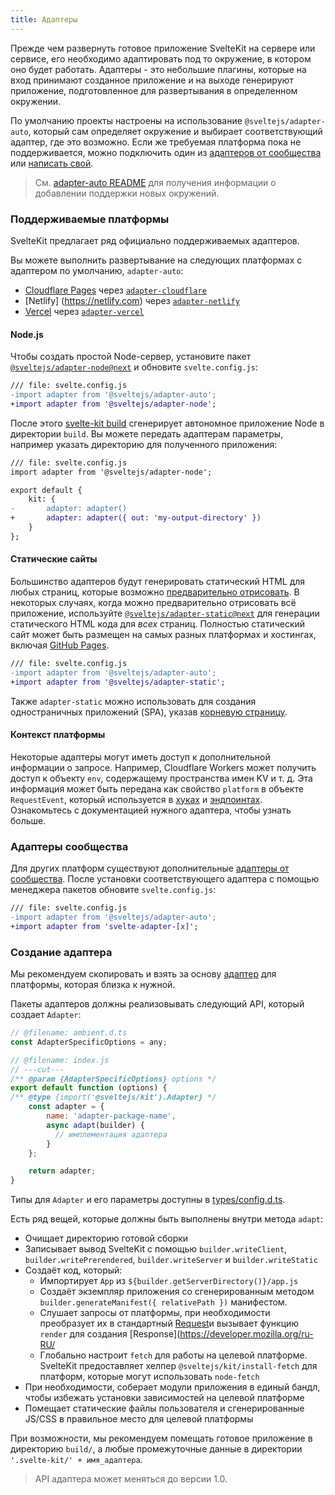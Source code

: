 ```yaml
---
title: Адаптеры
---
```


Прежде чем развернуть готовое приложение SvelteKit на сервере или сервисе, его необходимо адаптировать под то окружение, в котором оно будет работать. Адаптеры - это небольшие плагины, которые на вход принимают созданное приложение и на выходе генерируют приложение, подготовленное для развертывания в определенном окружении. 

По умолчанию проекты настроены на использование `@sveltejs/adapter-auto`, который сам определяет окружение и выбирает соответствующий адаптер, где это возможно. Если же требуемая платформа пока не поддерживается, можно подключить один из [адаптеров от сообщества](#adaptery-ustanovka-polzovatelskih-adapterov) или [написать свой](#adaptery-napisanie-polzovatelskih-adapterov).

> См. [adapter-auto README](https://github.com/sveltejs/kit/tree/master/packages/adapter-auto) для получения информации о добавлении поддержки новых окружений.

### Поддерживаемые платформы

SvelteKit предлагает ряд официально поддерживаемых адаптеров.

Вы можете выполнить развертывание на следующих платформах с адаптером по умолчанию, `adapter-auto`:

- [Cloudflare Pages](https://developers.cloudflare.com/pages/) через [`adapter-cloudflare`](https://github.com/sveltejs/kit/tree/master/packages/adapter-cloudflare)
- [Netlify] (https://netlify.com) через [`adapter-netlify`](https://github.com/sveltejs/kit/tree/master/packages/adapter-netlify)
- [Vercel](https://vercel.com) через [`adapter-vercel`](https://github.com/sveltejs/kit/tree/master/packages/adapter-vercel)


#### Node.js

Чтобы создать простой Node-сервер, установите пакет [`@sveltejs/adapter-node@next`](https://github.com/sveltejs/kit/tree/master/packages/adapter-node) и обновите `svelte.config.js`:

```diff
/// file: svelte.config.js
-import adapter from '@sveltejs/adapter-auto';
+import adapter from '@sveltejs/adapter-node';
```

После этого [svelte-kit build](#svelte-kit-cli-svelte-kit-build) сгенерирует автономное приложение Node в директории `build`. Вы можете передать адаптерам параметры, например указать директорию для полученного приложения:

```diff
/// file: svelte.config.js
import adapter from '@sveltejs/adapter-node';

export default {
	kit: {
-		adapter: adapter()
+		adapter: adapter({ out: 'my-output-directory' })
	}
};
```

#### Статические сайты

Большинство адаптеров будут генерировать статический HTML для любых страниц, которые возможно [предварительно отрисовать](#parametry-straniczy-prerender). В некоторых случаях, когда можно предварительно отрисовать всё приложение, используйте [`@sveltejs/adapter-static@next`](https://github.com/sveltejs/kit/tree/master/packages/adapter-static) для генерации статического HTML кода для _всех_ страниц. Полностью статический сайт может быть размещен на самых разных платформах и хостингах, включая [GitHub Pages](https://pages.github.com/).

```diff
/// file: svelte.config.js
-import adapter from '@sveltejs/adapter-auto';
+import adapter from '@sveltejs/adapter-static';
```

Также `adapter-static` можно использовать для создания одностраничных приложений (SPA), указав [корневую страницу](https://github.com/sveltejs/kit/tree/master/packages/adapter-static#spa-mode).

#### Контекст платформы

Некоторые адаптеры могут иметь доступ к дополнительной информации о запросе. Например, Cloudflare Workers может получить доступ к объекту `env`, содержащему пространства имен KV и т. д. Эта информация может быть передана как свойство `platform` в объекте `RequestEvent`, который используется в [хуках](#huki) и [эндпоинтах](#marshruty-endpointy). Ознакомьтесь с документацией нужного адаптера, чтобы узнать больше.

### Адаптеры сообщества

Для других платформ существуют дополнительные [адаптеры от сообщества](https://sveltesociety.dev/components#adapters). После установки соответствующего адаптера с помощью менеджера пакетов обновите `svelte.config.js`:

```diff
/// file: svelte.config.js
-import adapter from '@sveltejs/adapter-auto';
+import adapter from 'svelte-adapter-[x]';
```


### Создание адаптера

Мы рекомендуем скопировать и взять за основу [адаптер](https://github.com/sveltejs/kit/tree/master/packages) для платформы, которая близка к нужной.

Пакеты адаптеров должны реализовывать следующий API, который создает `Adapter`:

```js
// @filename: ambient.d.ts
const AdapterSpecificOptions = any;

// @filename: index.js
// ---cut---
/** @param {AdapterSpecificOptions} options */
export default function (options) {
/** @type {import('@sveltejs/kit').Adapter} */
    const adapter = {
        name: 'adapter-package-name',
        async adapt(builder) {
          // имплементация адаптера
        }
    };

    return adapter;
}
```

Типы для `Adapter` и его параметры доступны в [types/config.d.ts](https://github.com/sveltejs/kit/blob/master/packages/kit/types/config.d.ts).

Есть ряд вещей, которые должны быть выполнены внутри метода `adapt`:

- Очищает директорию готовой сборки
- Записывает вывод SvelteKit с помощью `builder.writeClient`, `builder.writePrerendered`, `builder.writeServer` и `builder.writeStatic`
- Создаёт код, который:
  - Импортирует `App` из `${builder.getServerDirectory()}/app.js`
  - Создаёт экземпляр приложения со сгенерированным методом `builder.generateManifest({ relativePath })` манифестом.
  - Слушает запросы от платформы, при необходимости преобразует их в стандартный [Request](https://developer.mozilla.org/ru-RU/docs/Web/API/Request)и вызывает функцию `render` для создания [Response](https://developer.mozilla.org/ru-RU/
  - Глобально настроит `fetch` для работы на целевой платформе. SvelteKit предоставляет хелпер `@sveltejs/kit/install-fetch` для платформ, которые могут использовать `node-fetch`
- При необходимости, соберает модули приложения в единый бандл, чтобы избежать установки зависимостей на целевой платформе
- Помещает статические файлы пользователя и сгенерированные JS/CSS в правильное место для целевой платформы

При возможности, мы рекомендуем помещать готовое приложение в директорию `build/`, а любые промежуточные данные в директории `'.svelte-kit/' + имя_адаптера`.

> API адаптера может меняться до версии 1.0.
